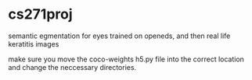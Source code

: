 # cs271proj
semantic egmentation for eyes trained on openeds, and then real life keratitis images

make sure you move the coco-weights h5.py file into the correct location and change the neccessary directories.
